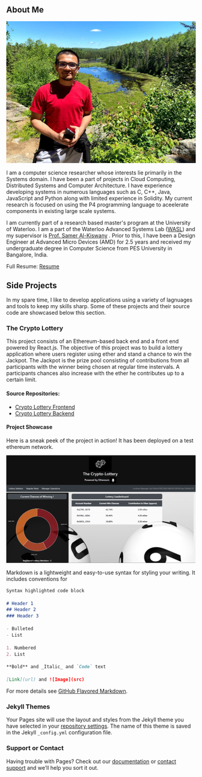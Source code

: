 ## About Me

![Title Image](Title_Image.jpg)

I am a computer science researcher whose interests lie primarily in the Systems domain. I have been a part of projects in Cloud Computing, Distributed Systems and Computer Architecture. I have experience developing systems in numerous languages such as C, C++, Java, JavaScript and Python along with limited experience in Solidity. My current research is focused on using the P4 programming language to aceelerate components in existing large scale systems. 

I am currently part of a research based master's program at the University of Waterloo. I am a part of the Waterloo Advanced Systems Lab ([WASL](https://wasl.uwaterloo.ca/)) and my supervisor is [Prof. Samer Al-Kiswany](https://cs.uwaterloo.ca/~alkiswan/index.html) . Prior to this, I have been a Design Engineer at Advanced Micro Devices (AMD) for 2.5 years and received my undergraduate degree in Computer Science from PES University in Bangalore, India.

Full Resume: [Resume](https://github.com/sreeharshau/about_me/blob/gh-pages/Sreeharsha_Resume.pdf)

## Side Projects

In my spare time, I like to develop applications using a variety of lagnuages and tools to keep my skills sharp. Some of these projects and their source code are showcased below this section.

### The Crypto Lottery

This project consists of an Ethereum-based back end and a front end powered by React.js. The objective of this project was to build a lottery application where users register using ether and stand a chance to win the Jackpot. The Jackpot is the prize pool consisting of contributions from all participants with the winner being chosen at regular time instervals. A participants chances also increase with the ether he contributes up to a certain limit.

#### Source Repositories:
- [Crypto Lottery Frontend](https://github.com/sreeharshau/EthereumLotteryApplication_ReactUI)
- [Crypto Lottery Backend](https://github.com/sreeharshau/EthereumLottery_SmartContract)

#### Project Showcase

Here is a sneak peek of the project in action! It has been deployed on a test ethereum network.

![Main Screen](https://github.com/sreeharshau/EthereumLotteryApplication_ReactUI/blob/master/LotteryApplication_InformationScreen.png)


Markdown is a lightweight and easy-to-use syntax for styling your writing. It includes conventions for

```markdown
Syntax highlighted code block

# Header 1
## Header 2
### Header 3

- Bulleted
- List

1. Numbered
2. List

**Bold** and _Italic_ and `Code` text

[Link](url) and ![Image](src)
```

For more details see [GitHub Flavored Markdown](https://guides.github.com/features/mastering-markdown/).

### Jekyll Themes

Your Pages site will use the layout and styles from the Jekyll theme you have selected in your [repository settings](https://github.com/sreeharshau/personal_website/settings). The name of this theme is saved in the Jekyll `_config.yml` configuration file.

### Support or Contact

Having trouble with Pages? Check out our [documentation](https://docs.github.com/categories/github-pages-basics/) or [contact support](https://github.com/contact) and we’ll help you sort it out.
